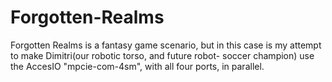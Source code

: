 # Forgotten-Realms
Forgotten Realms is a fantasy game scenario, but in this case is my attempt to make Dimitri(our robotic torso, and future robot- soccer champion) use the AccesIO "mpcie-com-4sm", with all four ports, in parallel.
